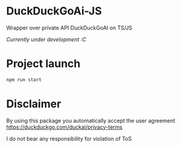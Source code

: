 # DuckDuckGoAi-JS
Wrapper over private API DuckDuckGoAI on TS/JS

_Currently under development :C_
# Project launch
```bash
npm run start
```

# Disclaimer
By using this package you automatically accept the user agreement
https://duckduckgo.com/duckai/privacy-terms

I do not bear any responsibility for violation of ToS